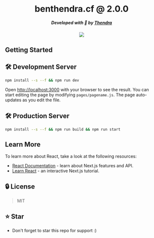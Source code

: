 <div align="center">
    <h1>benthendra.cf @ 2.0.0</h1>
    <h5>Developed with 💚 by <a href="https://benthendra.cfz">Thendra</a></h5>
    <img src="https://cdn.discordapp.com/attachments/1083067621672493206/1083067711329947668/benthendra.cf-v2.0.0.jpg">
</div>

## Getting Started

## 🛠 Development Server

```bash
npm install --s --f && npm run dev
```
Open [http://localhost:3000](http://localhost:3000) with your browser to see the result.
You can start editing the page by modifying `pages/pagename.js`. The page auto-updates as you edit the file.

## 🛠 Production Server
```bash
npm install --s --f && npm run build && npm run start
```

## Learn More

To learn more about React, take a look at the following resources:

- [React Documentation](https://reactjs.org/docs/getting-started.html) - learn about Next.js features and API.
- [Learn React](https://reactjs.org/docs/getting-started.html#learn-react) - an interactive Next.js tutorial.

## 🔒 License
> MIT

## ⭐ Star
 - Don't forget to star this repo for support :)
